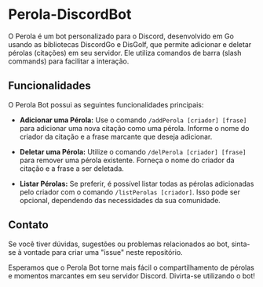 # Perola-DiscordBot

O Perola é um bot personalizado para o Discord, desenvolvido em Go usando as bibliotecas DiscordGo e DisGolf, que permite adicionar e deletar pérolas (citações) em seu servidor. Ele utiliza comandos de barra (slash commands) para facilitar a interação.

## Funcionalidades

O Perola Bot possui as seguintes funcionalidades principais:

- **Adicionar uma Pérola:**
   Use o comando `/addPerola [criador] [frase]` para adicionar uma nova citação como uma pérola. Informe o nome do criador da citação e a frase marcante que deseja adicionar.

- **Deletar uma Pérola:**
   Utilize o comando `/delPerola [criador] [frase]` para remover uma pérola existente. Forneça o nome do criador da citação e a frase a ser deletada.

- **Listar Pérolas:**
   Se preferir, é possível listar todas as pérolas adicionadas pelo criador com o comando `/listPerolas [criador]`. Isso pode ser opcional, dependendo das necessidades da sua comunidade.

## Contato

Se você tiver dúvidas, sugestões ou problemas relacionados ao bot, sinta-se à vontade para criar uma "issue" neste repositório.

Esperamos que o Perola Bot torne mais fácil o compartilhamento de pérolas e momentos marcantes em seu servidor Discord. Divirta-se utilizando o bot!

